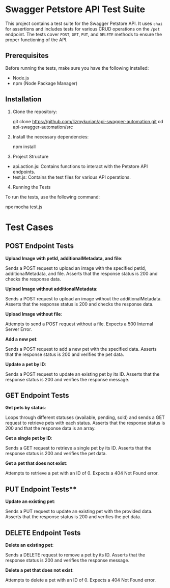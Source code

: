 # Swagger Petstore API Test Suite

This project contains a test suite for the Swagger Petstore API. It uses `chai` for assertions and includes tests for various CRUD operations on the `/pet` endpoint. The tests cover `POST`, `GET`, `PUT`, and `DELETE` methods to ensure the proper functioning of the API.

## Prerequisites

Before running the tests, make sure you have the following installed:

- Node.js
- npm (Node Package Manager)

## Installation

1. Clone the repository:

   git clone https://github.com/lizmykurian/api-swagger-automation.git
   cd api-swagger-automation/src

2. Install the necessary dependencies:

   npm install

3. Project Structure

 - api.action.js: Contains functions to interact with the Petstore API endpoints.
 - test.js: Contains the test files for various API operations.

4. Running the Tests

To run the tests, use the following command:

   npx mocha test.js  

# Test Cases

## POST Endpoint Tests

**Upload Image with petId, additionalMetadata, and file**:

Sends a POST request to upload an image with the specified petId, additionalMetadata, and file.
Asserts that the response status is 200 and checks the response data.

**Upload Image without additionalMetadata**:

Sends a POST request to upload an image without the additionalMetadata.
Asserts that the response status is 200 and checks the response data.

**Upload Image without file**:

Attempts to send a POST request without a file.
Expects a 500 Internal Server Error.

**Add a new pet**:

Sends a POST request to add a new pet with the specified data.
Asserts that the response status is 200 and verifies the pet data.

**Update a pet by ID**:

Sends a POST request to update an existing pet by its ID.
Asserts that the response status is 200 and verifies the response message.

## GET Endpoint Tests

**Get pets by status**:

Loops through different statuses (available, pending, sold) and sends a GET request to retrieve pets with each status.
Asserts that the response status is 200 and that the response data is an array.

**Get a single pet by ID**:

Sends a GET request to retrieve a single pet by its ID.
Asserts that the response status is 200 and verifies the pet data.

**Get a pet that does not exist**:

Attempts to retrieve a pet with an ID of 0.
Expects a 404 Not Found error.

## PUT Endpoint Tests**

**Update an existing pet**:

Sends a PUT request to update an existing pet with the provided data.
Asserts that the response status is 200 and verifies the pet data.

## DELETE Endpoint Tests

**Delete an existing pet**:

Sends a DELETE request to remove a pet by its ID.
Asserts that the response status is 200 and verifies the response message.

**Delete a pet that does not exist**:

Attempts to delete a pet with an ID of 0.
Expects a 404 Not Found error.


